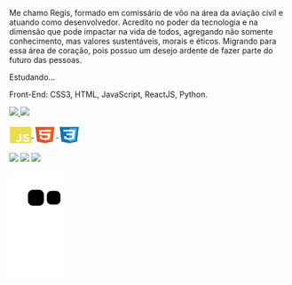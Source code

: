 Me chamo Regis, formado em comissário de vôo na área da aviação civil e atuando como desenvolvedor. Acredito no poder da tecnologia e na dimensão que pode impactar na vida de todos, agregando não somente conhecimento, mas valores sustentáveis, morais e éticos. Migrando para essa área de coração, pois possuo um desejo ardente de fazer parte do futuro das pessoas.

Estudando...

Front-End:
CSS3, HTML, JavaScript, ReactJS, Python.

<div>
  <a href="https://github.com/RegisAlencar">
  <img height="180em" src="https://github-readme-stats.vercel.app/api?username=RegisAlencar&show_icons=true&theme=tokyonight&include_all_commits=true&count_private=true"/>
  <img height="180em" src="https://github-readme-stats.vercel.app/api/top-langs/?username=RegisAlencar&layout=compact&langs_count=6&theme=tokyonight"/>
</div>
<div style="display: inline_block"><br>
  <img align="center" alt="Js" height="30" width="40" src="https://raw.githubusercontent.com/devicons/devicon/master/icons/javascript/javascript-plain.svg">
  <img align="center" alt="HTML" height="30" width="40" src="https://raw.githubusercontent.com/devicons/devicon/master/icons/html5/html5-original.svg">
  <img align="center" alt="CSS" height="30" width="40" src="https://raw.githubusercontent.com/devicons/devicon/master/icons/css3/css3-original.svg">
</div>
 
 <br>
 
<div> 
  <a href="https://instagram.com/alencaar93" target="_blank"><img src="https://img.shields.io/badge/-Instagram-%23E4405F?style=for-the-badge&logo=instagram&logoColor=white" target="_blank"></a>
  <a href = "mailto:regis.alencar.cunha@gmail.com"><img src="https://img.shields.io/badge/-Gmail-%23333?style=for-the-badge&logo=gmail&logoColor=white" target="_blank"></a>
  <a href="https://www.linkedin.com/in/alencarregis" target="_blank"><img src="https://img.shields.io/badge/-LinkedIn-%230077B5?style=for-the-badge&logo=linkedin&logoColor=white" target="_blank"></a> 
 
  ![Snake animation](https://github.com/RegisAlencar/RegisAlencar/blob/output/github-contribution-grid-snake.svg)

</div>
